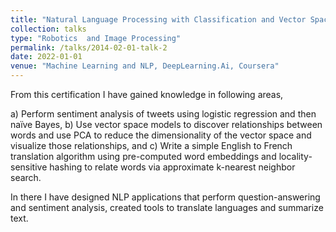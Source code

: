 ```yaml
---
title: "Natural Language Processing with Classification and Vector Spaces"
collection: talks
type: "Robotics  and Image Processing"
permalink: /talks/2014-02-01-talk-2
date: 2022-01-01
venue: "Machine Learning and NLP, DeepLearning.Ai, Coursera"
---
```


 From this certification I have gained knowledge in following areas,
 
a) Perform sentiment analysis of tweets using logistic regression and then naïve Bayes, 
b) Use vector space models to discover relationships between words and use PCA to reduce the dimensionality of the vector space and visualize those relationships, and
c) Write a simple English to French translation algorithm using pre-computed word embeddings and locality-sensitive hashing to relate words via approximate k-nearest neighbor search.  

In there I have designed NLP applications that perform question-answering and sentiment analysis, created tools to translate languages and summarize text.
